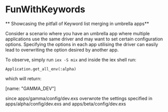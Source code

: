 # FunWithKeywords

** Showcasing the pitfall of Keyword list merging in umbrella apps**

Consider a scenario where you have an umbrella app where multiple applications use the same driver and may want to set certain configuration options. Specifying the options in each app utilising the driver can easily lead to overwriting the option desired by another app.

To observe, simply run `iex -S mix` and inside the iex shell run:

```
Application.get_all_env(:alpha)

```

which will return:

[name: "GAMMA_DEV"]

since  apps/gamma/config/dev.exs overwrote the settings specified in apps/alpha/config/dev.exs and  apps/beta/config/dev.exs
